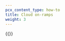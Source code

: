 ```yaml
---
pcx_content_type: how-to
title: Cloud on-ramps
weight: 3
---
```


{{<render file="_magic-wan-on-ramps.md" withParameters="To connect your cloud networks to Magic WAN you need to have a Magic WAN account. Contact your account team to learn more." >}}